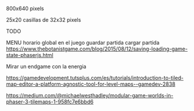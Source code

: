 800x640 pixels

25x20 casillas de 32x32 pixels



TODO

MENU
horario global en el juego
guardar partida
cargar partida
https://www.thebotanistgame.com/blog/2015/08/12/saving-loading-game-state-phaserjs.html

Mirar un endgame con la energia


https://gamedevelopment.tutsplus.com/es/tutorials/introduction-to-tiled-map-editor-a-platform-agnostic-tool-for-level-maps--gamedev-2838


https://medium.com/@michaelwesthadley/modular-game-worlds-in-phaser-3-tilemaps-1-958fc7e6bbd6